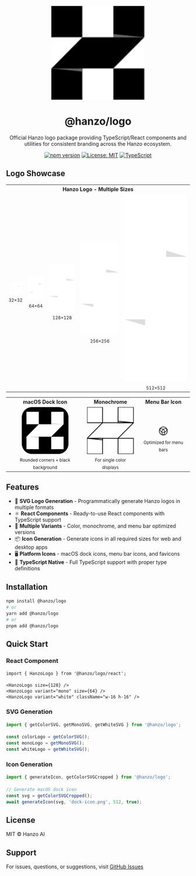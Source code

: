 <div align="center">
  <img src="docs/assets/hanzo-logo.svg" alt="Hanzo Logo" width="256" height="256">

  # @hanzo/logo

  Official Hanzo logo package providing TypeScript/React components and utilities for consistent branding across the Hanzo ecosystem.

  [![npm version](https://img.shields.io/npm/v/@hanzo/logo)](https://www.npmjs.com/package/@hanzo/logo)
  [![License: MIT](https://img.shields.io/badge/License-MIT-yellow.svg)](https://opensource.org/licenses/MIT)
  [![TypeScript](https://img.shields.io/badge/TypeScript-5.0+-blue.svg)](https://www.typescriptlang.org/)
</div>

## Logo Showcase

<div align="center">
  <table>
    <tr>
      <th colspan="5">Hanzo Logo - Multiple Sizes</th>
    </tr>
    <tr>
      <td align="center">
        <img src="docs/assets/logo-32.png" width="32" height="32" alt="32px"><br>
        <sub>32×32</sub>
      </td>
      <td align="center">
        <img src="docs/assets/logo-64.png" width="64" height="64" alt="64px"><br>
        <sub>64×64</sub>
      </td>
      <td align="center">
        <img src="docs/assets/logo-128.png" width="128" height="128" alt="128px"><br>
        <sub>128×128</sub>
      </td>
      <td align="center">
        <img src="docs/assets/logo-256.png" width="256" height="256" alt="256px"><br>
        <sub>256×256</sub>
      </td>
      <td align="center">
        <img src="docs/assets/logo-512.png" width="512" height="512" alt="512px"><br>
        <sub>512×512</sub>
      </td>
    </tr>
  </table>

  <table>
    <tr>
      <th>macOS Dock Icon</th>
      <th>Monochrome</th>
      <th>Menu Bar Icon</th>
    </tr>
    <tr>
      <td align="center">
        <img src="docs/assets/logo-macos-dock.png" width="128" height="128" alt="macOS Dock"><br>
        <sub>Rounded corners + black background</sub>
      </td>
      <td align="center">
        <img src="docs/assets/logo-mono-128.png" width="128" height="128" alt="Monochrome"><br>
        <sub>For single color displays</sub>
      </td>
      <td align="center">
        <img src="docs/assets/logo-menubar-32.png" width="32" height="32" alt="Menu Bar"><br>
        <sub>Optimized for menu bars</sub>
      </td>
    </tr>
  </table>
</div>

## Features

- 🎨 **SVG Logo Generation** - Programmatically generate Hanzo logos in multiple formats
- ⚛️ **React Components** - Ready-to-use React components with TypeScript support
- 🎯 **Multiple Variants** - Color, monochrome, and menu bar optimized versions
- 📦 **Icon Generation** - Generate icons in all required sizes for web and desktop apps
- 🖥️ **Platform Icons** - macOS dock icons, menu bar icons, and favicons
- 🔧 **TypeScript Native** - Full TypeScript support with proper type definitions

## Installation

```bash
npm install @hanzo/logo
# or
yarn add @hanzo/logo
# or
pnpm add @hanzo/logo
```

## Quick Start

### React Component

```tsx
import { HanzoLogo } from '@hanzo/logo/react';

<HanzoLogo size={128} />
<HanzoLogo variant="mono" size={64} />
<HanzoLogo variant="white" className="w-16 h-16" />
```

### SVG Generation

```ts
import { getColorSVG, getMonoSVG, getWhiteSVG } from '@hanzo/logo';

const colorLogo = getColorSVG();
const monoLogo = getMonoSVG();
const whiteLogo = getWhiteSVG();
```

### Icon Generation

```ts
import { generateIcon, getColorSVGCropped } from '@hanzo/logo';

// Generate macOS dock icon
const svg = getColorSVGCropped();
await generateIcon(svg, 'dock-icon.png', 512, true);
```

## License

MIT © Hanzo AI

## Support

For issues, questions, or suggestions, visit [GitHub Issues](https://github.com/hanzoai/logo/issues)